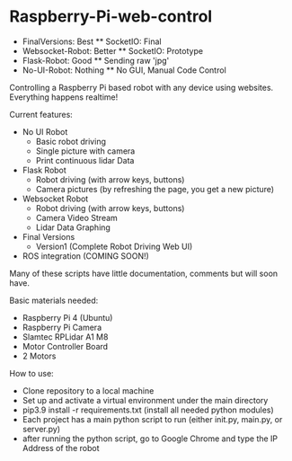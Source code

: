 # Raspberry-Pi-web-control

* FinalVersions: Best
  ** SocketIO: Final
* Websocket-Robot: Better
  ** SocketIO: Prototype
* Flask-Robot: Good
  ** Sending raw 'jpg' 
* No-UI-Robot: Nothing
  ** No GUI, Manual Code Control

Controlling a Raspberry Pi based robot with any device using websites.
Everything happens realtime!

Current features:
- No UI Robot
  - Basic robot driving
  - Single picture with camera
  - Print continuous lidar Data
- Flask Robot
  - Robot driving (with arrow keys, buttons)
  - Camera pictures (by refreshing the page, you get a new picture)
- Websocket Robot
  - Robot driving (with arrow keys, buttons)
  - Camera Video Stream
  - Lidar Data Graphing
- Final Versions
  - Version1 (Complete Robot Driving Web UI)
- ROS integration (COMING SOON!)

Many of these scripts have little documentation, comments but will soon have.

Basic materials needed:
- Raspberry Pi 4 (Ubuntu)
- Raspberry Pi Camera 
- Slamtec RPLidar A1 M8
- Motor Controller Board
- 2 Motors

How to use:
- Clone repository to a local machine
- Set up and activate a virtual environment under the main directory
- pip3.9 install -r requirements.txt (install all needed python modules)
- Each project has a main python script to run (either init.py, main.py, or server.py)
- after running the python script, go to Google Chrome and type the IP Address of the robot

